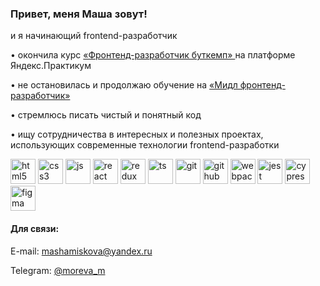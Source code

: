 <h3 align="left">Привет, меня Маша зовут!</h3>
<p align="left">и я начинающий frontend-разработчик</p>
<p align="left">• окончила курс <a href="https://practicum.yandex.ru/frontend-bootcamp/" target="_blank" rel="noreferrer">«Фронтенд-разработчик буткемп»
</a> на платформе Яндекс.Практикум</p>
<p align="left">• не остановилась и продолжаю обучение на <a href="https://practicum.yandex.ru/middle-frontend/" target="_blank" rel="noreferrer">«Мидл фронтенд-разработчик»</a></p>
<p align="left">• стремлюсь писать чистый и понятный код</p>
<p align="left">• ищу сотрудничества в интересных и полезных проектах, использующих современные технологии frontend-разработки</p>

<img src="https://simpleicons.org/icons/html5.svg" alt="html5" width="40" height="40"/> <img src="https://simpleicons.org/icons/css3.svg" alt="css3" width="40" height="40"/> <img src="https://simpleicons.org/icons/javascript.svg" alt="js" width="40" height="40"/> <img src="https://simpleicons.org/icons/react.svg" alt="react" width="40" height="40"/> <img src="https://simpleicons.org/icons/redux.svg" alt="redux" width="40" height="40"/> <img src="https://simpleicons.org/icons/typescript.svg" alt="ts" width="40" height="40"/> <img src="https://simpleicons.org/icons/git.svg" alt="git" width="40" height="40"/> <img src="https://simpleicons.org/icons/github.svg" alt="github" width="40" height="40"/> <img src="https://simpleicons.org/icons/webpack.svg" alt="webpack" width="40" height="40"/> <img src="https://simpleicons.org/icons/jest.svg" alt="jest" width="40" height="40"/> <img src="https://simpleicons.org/icons/cypress.svg" alt="cypress" width="40" height="40"/> <img src="https://simpleicons.org/icons/figma.svg" alt="figma" width="40" height="40"/> 

<h4 align="left">Для связи:</h4>
<p align="left">E-mail: <a href="mailto:mashamiskova@yandex.ru" target="_blank" rel="noreferrer">mashamiskova@yandex.ru</a><p>
<p align="left">Telegram: <a href="https://t.me/moreva_m" target="_blank" rel="noreferrer">@moreva_m</a><p>

